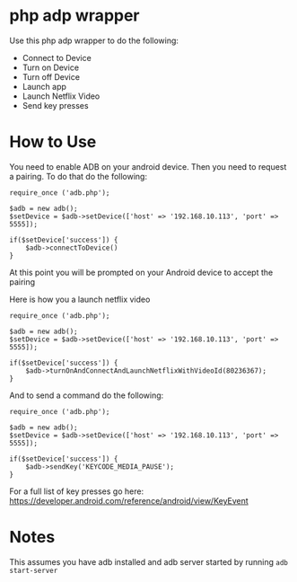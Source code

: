 php adp wrapper
===========

Use this php adp wrapper to do the following:
* Connect to Device
* Turn on Device
* Turn off Device
* Launch app 
* Launch Netflix Video 
* Send key presses

How to Use
===========

You need to enable ADB on your android device. Then you need to request a pairing. 
To do that do the following:
````
require_once ('adb.php');

$adb = new adb();
$setDevice = $adb->setDevice(['host' => '192.168.10.113', 'port' => 5555]);

if($setDevice['success']) {
	$adb->connectToDevice()
}
````
At this point you will be prompted on your Android device to accept the pairing

Here is how you a launch netflix video

````
require_once ('adb.php');

$adb = new adb();
$setDevice = $adb->setDevice(['host' => '192.168.10.113', 'port' => 5555]);

if($setDevice['success']) {
	$adb->turnOnAndConnectAndLaunchNetflixWithVideoId(80236367);
}
````

And to send a command do the following:
````
require_once ('adb.php');

$adb = new adb();
$setDevice = $adb->setDevice(['host' => '192.168.10.113', 'port' => 5555]);

if($setDevice['success']) {
	$adb->sendKey('KEYCODE_MEDIA_PAUSE');
}
````

For a full list of key presses go here:
https://developer.android.com/reference/android/view/KeyEvent

Notes
======
This assumes you have adb installed and adb server started by running `adb start-server`
